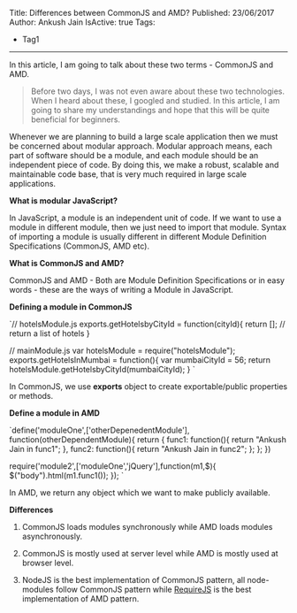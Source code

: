 Title: Differences between CommonJS and AMD?
Published: 23/06/2017
Author: Ankush Jain
IsActive: true
Tags:
  - Tag1
---
In this article, I am going to talk about these two terms - CommonJS and AMD. 

> Before two days, I was not even aware about these two technologies. When I heard about these, I googled and studied. In this article, I am going to share my understandings and hope that this will be quite beneficial for beginners.

Whenever we are planning to build a large scale application then we must be concerned about modular approach. Modular approach means, each part of software should be a module, and each module should be an independent piece of code. By doing this, we make a robust, scalable and maintainable code base, that is very much required in large scale applications.

**What is modular JavaScript?**

In JavaScript, a module is an independent unit of code. If we want to use a module in different module, then we just need to import that module. Syntax of importing a module is usually different in different Module Definition Specifications (CommonJS, AMD etc).

**What is CommonJS and AMD?**

CommonJS and AMD - Both are Module Definition Specifications or in easy words - these are the ways of writing a Module in JavaScript.

**Defining a module in CommonJS**

`// hotelsModule.js
exports.getHotelsbyCityId = function(cityId){
  return []; // return a list of hotels
}

// mainModule.js
var hotelsModule = require("hotelsModule");
exports.getHotelsInMumbai = function(){
  var mumbaiCityId = 56;
  return hotelsModule.getHotelsbyCityId(mumbaiCityId);
}
`

In CommonJS, we use **exports** object to create exportable/public properties or methods.

**Define a module in AMD** 

`define('moduleOne',['otherDepenedentModule'], function(otherDependentModule){
    return {
        func1: function(){ return "Ankush Jain in func1"; },
        func2: function(){ return "Ankush Jain in func2"; };
    };
})

require('module2',['moduleOne','jQuery'],function(m1,$){  
    $("body").html(m1.func1());
});
`

In AMD, we return any object which we want to make publicly available.

**Differences**

1.  CommonJS loads modules synchronously while AMD loads modules
asynchronously.

2.  CommonJS is mostly used at server level while AMD is mostly used at browser level.

3.  NodeJS is the best implementation of CommonJS pattern, all node-modules follow CommonJS pattern while [RequireJS](http://requirejs.org/docs/whyamd.html#purposes) is the best implementation of AMD pattern.


                